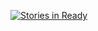 [![Stories in Ready](https://badge.waffle.io/code-overload/universal-inbox.png?label=ready&title=Ready)](http://waffle.io/code-overload/universal-inbox)